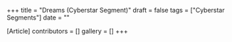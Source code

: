 +++
title = "Dreams (Cyberstar Segment)"
draft = false
tags = ["Cyberstar Segments"]
date = ""

[Article]
contributors = []
gallery = []
+++